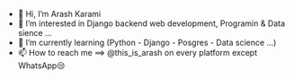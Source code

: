 - 👋 Hi, I’m Arash Karami
- 👀 I’m interested in Django backend web development, Programin & Data sience ...
- 🌱 I’m currently learning (Python - Django - Posgres - Data science ...)
- 📫 How to reach me ==> @this_is_arash on every platform except WhatsApp😒

